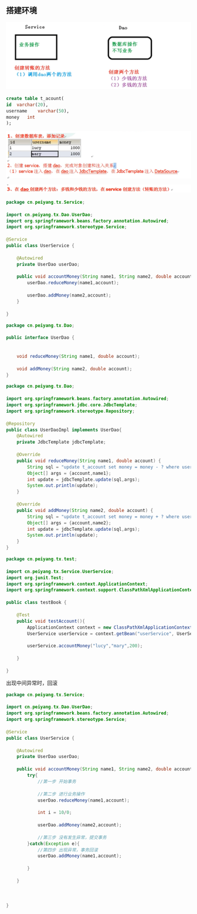 ## 搭建环境



![截屏2021-07-10 下午8.56.01](https://raw.githubusercontent.com/DataDevLPY/TyporaPicStore/main/Picture202111220044744.png?token=AWS37JKEYLFM6Q4RP5E2UADBTJ33Q) 



```sql
create table t_acount(
id	varchar(20),
username	varchar(50),
money	int
);
```



![截屏2021-07-10 下午9.07.03](https://raw.githubusercontent.com/DataDevLPY/TyporaPicStore/main/Picture202111220044256.png?token=AWS37JNRRFWCUTWIFVYSVNLBTJ33S)

![截屏2021-07-10 下午9.32.55](https://raw.githubusercontent.com/DataDevLPY/TyporaPicStore/main/Picture202111220044459.png?token=AWS37JLKTVQATOETQ2LGLV3BTJ34A)



```java
package cn.peiyang.tx.Service;

import cn.peiyang.tx.Dao.UserDao;
import org.springframework.beans.factory.annotation.Autowired;
import org.springframework.stereotype.Service;

@Service
public class UserService {

    @Autowired
    private UserDao userDao;

    public void accountMoney(String name1, String name2, double account){
        userDao.reduceMoney(name1,account);

        userDao.addMoney(name2,account);
    }

}

```



```java
package cn.peiyang.tx.Dao;

public interface UserDao {


    void reduceMoney(String name1, double account);

    void addMoney(String name2, double account);
}

```



```java
package cn.peiyang.tx.Dao;

import org.springframework.beans.factory.annotation.Autowired;
import org.springframework.jdbc.core.JdbcTemplate;
import org.springframework.stereotype.Repository;

@Repository
public class UserDaoImpl implements UserDao{
    @Autowired
    private JdbcTemplate jdbcTemplate;

    @Override
    public void reduceMoney(String name1, double account) {
        String sql = "update t_account set money = money - ? where username = ?";
        Object[] args = {account,name1};
        int update = jdbcTemplate.update(sql,args);
        System.out.println(update);
    }

    @Override
    public void addMoney(String name2, double account) {
        String sql = "update t_account set money = money + ? where username = ?";
        Object[] args = {account,name2};
        int update = jdbcTemplate.update(sql,args);
        System.out.println(update);
    }
}

```



```java
package cn.peiyang.tx.test;

import cn.peiyang.tx.Service.UserService;
import org.junit.Test;
import org.springframework.context.ApplicationContext;
import org.springframework.context.support.ClassPathXmlApplicationContext;

public class testBook {

    @Test
    public void testAccount(){
        ApplicationContext context = new ClassPathXmlApplicationContext("bean1.xml");
        UserService userService = context.getBean("userService", UserService.class);

        userService.accountMoney("lucy","mary",200);

    }

}

```





出现中间异常时，回滚

```java
package cn.peiyang.tx.Service;

import cn.peiyang.tx.Dao.UserDao;
import org.springframework.beans.factory.annotation.Autowired;
import org.springframework.stereotype.Service;

@Service
public class UserService {

    @Autowired
    private UserDao userDao;

    public void accountMoney(String name1, String name2, double account){
        try{
            //第一步 开始事务

            //第二步 进行业务操作
            userDao.reduceMoney(name1,account);

            int i = 10/0;

            userDao.addMoney(name2,account);

            //第三步 没有发生异常，提交事务
        }catch(Exception e){
            //第四步 出现异常，事务回滚
            userDao.addMoney(name1,account);

        }

    }



}

```

